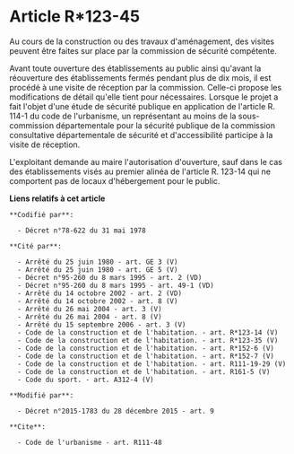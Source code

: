 # Article R*123-45

Au cours de la construction ou des travaux d'aménagement, des visites peuvent être faites sur place par la commission de
sécurité compétente. 

Avant toute ouverture des établissements au public ainsi qu'avant la réouverture des établissements fermés pendant plus de
dix mois, il est procédé à une visite de réception par la commission. Celle-ci propose les modifications de détail qu'elle
tient pour nécessaires. Lorsque le projet a fait l'objet d'une étude de sécurité publique en application de l'article R.
114-1 du code de l'urbanisme, un représentant au moins de la sous-commission départementale pour la sécurité publique de la
commission consultative départementale de sécurité et d'accessibilité participe à la visite de réception. 

L'exploitant demande au maire l'autorisation d'ouverture, sauf dans le cas des établissements visés au premier alinéa de
l'article R. 123-14 qui ne comportent pas de locaux d'hébergement pour le public.

**Liens relatifs à cet article**

	**Codifié par**:

	  - Décret n°78-622 du 31 mai 1978

	**Cité par**:

	  - Arrêté du 25 juin 1980 - art. GE 3 (V)
	  - Arrêté du 25 juin 1980 - art. GE 5 (V)
	  - Décret n°95-260 du 8 mars 1995 - art. 2 (VD)
	  - Décret n°95-260 du 8 mars 1995 - art. 49-1 (VD)
	  - Arrêté du 14 octobre 2002 - art. 2 (VD)
	  - Arrêté du 14 octobre 2002 - art. 8 (V)
	  - Arrêté du 26 mai 2004 - art. 3 (V)
	  - Arrêté du 26 mai 2004 - art. 8 (V)
	  - Arrêté du 15 septembre 2006 - art. 3 (V)
	  - Code de la construction et de l'habitation. - art. R*123-14 (V)
	  - Code de la construction et de l'habitation. - art. R*123-35 (V)
	  - Code de la construction et de l'habitation. - art. R*152-6 (V)
	  - Code de la construction et de l'habitation. - art. R*152-7 (V)
	  - Code de la construction et de l'habitation. - art. R111-19-29 (V)
	  - Code de la construction et de l'habitation. - art. R161-5 (V)
	  - Code du sport. - art. A312-4 (V)

	**Modifié par**:

	  - Décret n°2015-1783 du 28 décembre 2015 - art. 9

	**Cite**:

	  - Code de l'urbanisme - art. R111-48
